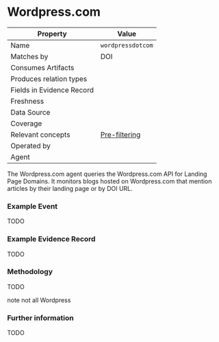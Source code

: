 # Wordpress.com

| Property                  | Value          |
|---------------------------|----------------|
| Name                      | `wordpressdotcom` |
| Matches by                | DOI |
| Consumes Artifacts        |  |
| Produces relation types   |  |
| Fields in Evidence Record |  |
| Freshness                 |  |
| Data Source               |  |
| Coverage                  |  |
| Relevant concepts         | [Pre-filtering](#pre-filtering) |
| Operated by               |  |
| Agent                     |  |

The Wordpress.com agent queries the Wordpress.com API for Landing Page Domains. It monitors blogs hosted on Wordpress.com that mention articles by their landing page or by DOI URL.

### Example Event

TODO

### Example Evidence Record

TODO

### Methodology

TODO

note not all Wordpress

### Further information

TODO
